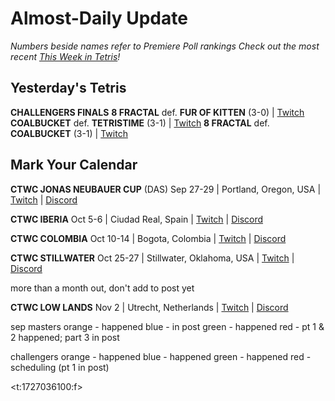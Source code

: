 # Almost-Daily Update
*Numbers beside names refer to Premiere Poll rankings*
*Check out the most recent [This Week in Tetris](https://www.thisweekintetris.com/2024/09/this-week-in-tetris-september-10-16.html)!*
## Yesterday's Tetris
**CHALLENGERS FINALS**
**8 FRACTAL** def. **FUR OF KITTEN** (3-0) | [Twitch](https://www.twitch.tv/videos/2260421532?t=00h13m33s)
**COALBUCKET** def. **TETRISTIME** (3-1) | [Twitch](https://www.twitch.tv/videos/2260421532?t=00h44m46s)
**8 FRACTAL** def. **COALBUCKET** (3-1) | [Twitch](https://www.twitch.tv/videos/2260421532?t=01h24m06s)

## Mark Your Calendar
**CTWC JONAS NEUBAUER CUP** (DAS)
Sep 27-29 | Portland, Oregon, USA | [Twitch](https://www.twitch.tv/classictetris) | [Discord](https://discord.gg/mBVReaxE9m)

**CTWC IBERIA**
Oct 5-6 | Ciudad Real, Spain | [Twitch](https://www.twitch.tv/classictetris) | [Discord](https://discord.gg/mBVReaxE9m)

**CTWC COLOMBIA**
Oct 10-14 | Bogota, Colombia | [Twitch](https://www.twitch.tv/classictetris) | [Discord](https://discord.gg/mBVReaxE9m)

**CTWC STILLWATER**
Oct 25-27 | Stillwater, Oklahoma, USA | [Twitch](https://www.twitch.tv/classictetris) | [Discord](https://discord.gg/mBVReaxE9m)









more than a month out, don't add to post yet


**CTWC LOW LANDS**
Nov 2 | Utrecht, Netherlands | [Twitch](https://www.twitch.tv/classictetris) | [Discord](https://discord.gg/mBVReaxE9m)



sep
masters
orange - happened
blue - in post
green - happened
red - pt 1 & 2 happened; part 3 in post

challengers
orange - happened
blue - happened
green - happened
red - scheduling (pt 1 in post)


<t:1727036100:f>